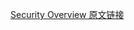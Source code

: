 [Security Overview 原文链接](https://developer.apple.com/library/content/documentation/Security/Conceptual/Security_Overview/Introduction/Introduction.html#//apple_ref/doc/uid/TP30000976)